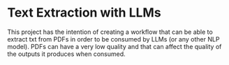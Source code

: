 # Text Extraction with LLMs

This project has the intention of creating a workflow that can be able to extract txt from PDFs in order to be consumed by LLMs (or any other NLP model). PDFs can have a very low quality and that can affect the quality of the outputs it produces when consumed.